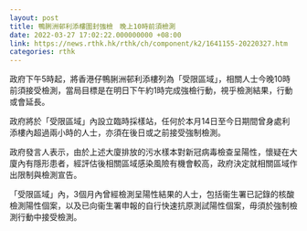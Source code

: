 ```yaml
---
layout: post
title: 鴨脷洲邨利添樓圍封強檢　晚上10時前須檢測
date: 2022-03-27 17:02:22.000000000 +08:00
link: https://news.rthk.hk/rthk/ch/component/k2/1641155-20220327.htm
categories: rthk
---
```


政府下午5時起，將香港仔鴨脷洲邨利添樓列為「受限區域」，相關人士今晚10時前須接受檢測，當局目標是在明日下午約1時完成強檢行動，視乎檢測結果，行動或會延長。

政府將於「受限區域」內設立臨時採樣站，任何於本月14日至今日期間曾身處利添樓內超過兩小時的人士，亦須在後日或之前接受強制檢測。

政府發言人表示，由於上述大廈排放的污水樣本對新冠病毒檢查呈陽性，懷疑在大廈內有隱形患者，經評估後相關區域感染風險有機會較高，政府決定就相關區域作出限制與檢測宣告。

「受限區域」內，3個月內曾經檢測呈陽性結果的人士，包括衞生署已記錄的核酸檢測陽性個案，以及已向衞生署申報的自行快速抗原測試陽性個案，毋須於強制檢測行動中接受檢測。
